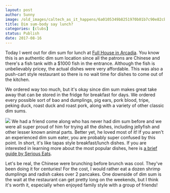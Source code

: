 ```yaml
---
layout: post
author: Sunny
image: /old_images/caltech_as_it_happens/6a0105349b8251970b01b7c90e82cb970b.jpg
title: Dim sum-body say lunch?
categories: [clubs]
status: Publish
date: 2017-08-16
---
```


Today I went out for dim sum for lunch at [Full House in Arcadia](https://www.yelp.com/biz/full-house-seafood-restaurant-arcadia). You know this is an authentic dim sum location since all the patrons are Chinese and there's a fish tank with a $1000 fish in the entrance. Although the fish is unbelievably pricey, the actual dishes were very affordable. This was also a push-cart style restaurant so there is no wait time for dishes to come out of the kitchen.


We ordered way too much, but it's okay since dim sum makes great take away that can be stored in the fridge for breakfast for days. We ordered every possible sort of bao and dumplings, pig ears, pork blood, tripe, peking duck, roast duck and roast pork, along with a variety of other classic dim sums.




![](/old_images/caltech_as_it_happens/6a0105349b8251970b01b7c90e82db970b.jpg)
We had a friend come along who has never had dim sum before and we were all super proud of him for trying all the dishes, including jellyfish and other lesser known animal parts. Better yet, he loved most of it! If you aren't an experienced dim sum eater, you are probably super confused by this point. In short, it's like tapas style breakfast/lunch dishes. If you are interested in learning more about the most popular dishes, here is [a brief guide by Serious Eats](https://www.seriouseats.com/2011/04/guide-to-dim-sum-dumplings-siu-mai-bao-chinese-steamed-buns.html).


Let's be real, the Chinese were brunching before brunch was cool. They've been doing it for centuries! For the cost, I would rather eat a dozen shrimp dumplings and radish cakes over 2 pancakes. One downside of dim sum is the wait at the restaurant can get pretty long on the weekends, but I think it's worth it, especially when enjoyed family style with a group of friends!
